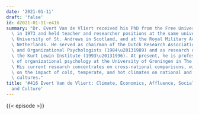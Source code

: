 ```yaml
---
date: '2021-01-11'
draft: 'false'
id: d2021-01-11-e416
summary: "Dr. Evert Van de Vliert received his PhD from the Free University in Amsterdam\
  \ in 1973 and held teacher and researcher positions at the same university, at the\
  \ University of St. Andrews in Scotland, and at the Royal Military Academy in the\
  \ Netherlands. He served as chairman of the Dutch Research Association of Social\
  \ and Organizational Psychologists (1984\u20131989) and as research director of\
  \ the Kurt Lewin Institute (1993\u20131996). At present, he is professor emeritus\
  \ of organizational psychology at the University of Groningen in The Netherlands.\
  \ His current research concentrates on cross-national comparisons, with an emphasis\
  \ on the impact of cold, temperate, and hot climates on national and organizational\
  \ cultures."
title: '#416 Evert Van de Vliert: Climate, Economics, Affluence, Social Organizations,
  and Culture'
---
```

{{< episode >}}
